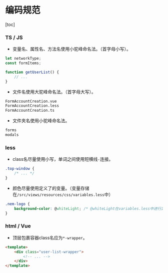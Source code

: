 # 编码规范

[toc]

### TS / JS

- 变量名、属性名、方法名使用小驼峰命名法。（首字母小写）。

```js
let networkType;
const formItems;

function getUserList() {
    // ...
}
```
- 文件名使用大驼峰命名法。（首字母大写）。

```bash
FormAccountCreation.vue
FormAccountCreation.less
FormAccountCreation.ts
```

- 文件夹名使用小驼峰命名法。

```bash
forms
modals
```

### less

- class名尽量使用小写，单词之间使用短横线`-`连接。

```css
.top-window {
    /* ... */
}
```

- 颜色尽量使用定义了的变量。（变量存储在`/src/views/resources/css/variables.less`中）

```css
.nem-logo {
    background-color: @whiteLight; /* @whiteLight在variables.less中进行定义 */
}
```

### html / Vue

- 顶层包裹容器class名应为`*-wrapper`。

```html
<template>
    <div class="user-list-wrapper">
        <!-- ... -->
    </div>
</template>
```